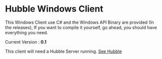 # Hubble Windows Client

This Windows Client use C# and the Windows API
Binary are provided (In the releases), If you want to compile it yourself, go ahead, you should have everything you need.

Current Version : **0.1**

This client will need a Hubble Server running. [See Hubble](https://github.com/apcros/Hubble)